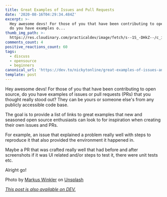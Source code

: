 ```yaml
---
title: Great Examples of Issues and Pull Requests
date: '2020-08-16T04:29:34.484Z'
excerpt: >-
  Hey awesome devs! For those of you that have been contributing to open source,
  do you have examples o...
thumb_img_path: >-
  https://res.cloudinary.com/practicaldev/image/fetch/s--1S_-DHkZ--/c_imagga_scale,f_auto,fl_progressive,h_420,q_auto,w_1000/https://dev-to-uploads.s3.amazonaws.com/i/57cq53ctck05f2swcpgb.jpg
comments_count: 4
positive_reactions_count: 60
tags:
  - discuss
  - opensource
  - beginners
canonical_url: 'https://dev.to/nickytonline/great-examples-of-issues-and-pull-requests-2nne'
template: post
---
```

Hey awesome devs! For those of you that have been contributing to open source, do you have examples of issues or pull requests (PRs) that you thought really stood out? They can be yours or someone else's from any publicly accessible code base.

The goal is to provide a list of links to great examples that new and seasoned open source enthusiasts can look to for inspiration when creating their own issues and PRs.

For example, an issue that explained a problem really well with steps to reproduce it that also provided the environment it happened in.

Maybe a PR that was crafted really well that had before and after screenshots if it was UI related and/or steps to test it, there were unit tests etc.

Alright go!

<span>Photo by <a href="https://unsplash.com/@markuswinkler?utm_source=unsplash&amp;utm_medium=referral&amp;utm_content=creditCopyText">Markus Winkler</a> on <a href="https://unsplash.com/s/photos/open-source?utm_source=unsplash&amp;utm_medium=referral&amp;utm_content=creditCopyText">Unsplash</a></span>

*[This post is also available on DEV.](https://dev.to/nickytonline/great-examples-of-issues-and-pull-requests-2nne)*


<script>
const parent = document.getElementsByTagName('head')[0];
const script = document.createElement('script');
script.type = 'text/javascript';
script.src = 'https://cdnjs.cloudflare.com/ajax/libs/iframe-resizer/4.1.1/iframeResizer.min.js';
script.charset = 'utf-8';
script.onload = function() {
    window.iFrameResize({}, '.liquidTag');
};
parent.appendChild(script);
</script>    

